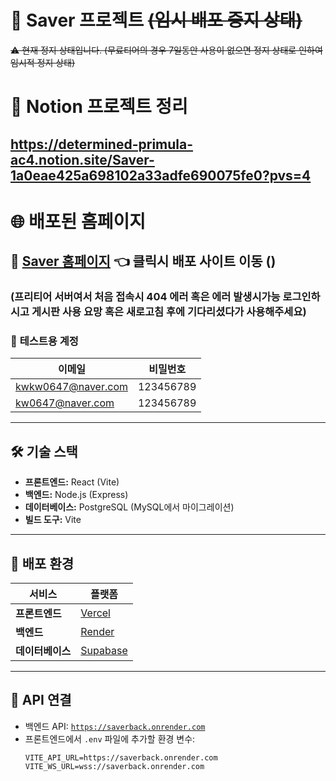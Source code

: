 # 🚧 Saver 프로젝트 ~~(임시 배포 중지 상태)~~
~~⚠️ 현재 정지 상태입니다. (무료티어의 경우 7일동안 사용이 없으면 정지 상태로 인하여 임시적 정지 상태)~~

# 📑 Notion 프로젝트 정리
## https://determined-primula-ac4.notion.site/Saver-1a0eae425a698102a33adfe690075fe0?pvs=4

# 🌐 배포된 홈페이지 
## 🔗 [Saver 홈페이지](https://ssavert1.vercel.app/) 👈 클릭시 배포 사이트 이동 ()
### (프리티어 서버여서 처음 접속시 404 에러 혹은 에러 발생시가능 로그인하시고 게시판 사용 요망 혹은 새로고침 후에 기다리셨다가 사용해주세요)









### 📝 **테스트용 계정**
| 이메일 | 비밀번호 |
|--------|-----------|
| kwkw0647@naver.com | 123456789 |
| kw0647@naver.com | 123456789 |

---

## 🛠 **기술 스택**
- **프론트엔드:** React (Vite)
- **백엔드:** Node.js (Express)
- **데이터베이스:** PostgreSQL (MySQL에서 마이그레이션)
- **빌드 도구:** Vite

---

## 🚀 **배포 환경**
| 서비스 | 플랫폼 |
|--------|------------|
| **프론트엔드** | [Vercel](https://vercel.com/) |
| **백엔드** | [Render](https://render.com/) |
| **데이터베이스** | [Supabase](https://supabase.com/) |

---

## 📌 **API 연결**
- 백엔드 API: [`https://saverback.onrender.com`](https://saverback.onrender.com)
- 프론트엔드에서 `.env` 파일에 추가할 환경 변수:
  ```plaintext
  VITE_API_URL=https://saverback.onrender.com
  VITE_WS_URL=wss://saverback.onrender.com
